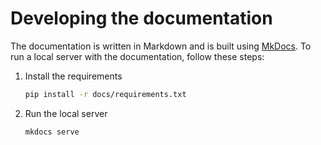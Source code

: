 # Developing the documentation

The documentation is written in Markdown and is built using [MkDocs](https://www.mkdocs.org/). 
To run a local server with the documentation, follow these steps:

1. Install the requirements

    ```bash
    pip install -r docs/requirements.txt
    ```

2. Run the local server

    ```bash
    mkdocs serve
    ```
